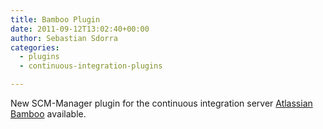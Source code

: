 ```yaml
---
title: Bamboo Plugin
date: 2011-09-12T13:02:40+00:00
author: Sebastian Sdorra
categories:
  - plugins
  - continuous-integration-plugins

---
```

New SCM-Manager plugin for the continuous integration server <a href="https://www.atlassian.com/software/bamboo" target="_blank" rel="noopener noreferrer">Atlassian Bamboo</a> available.

